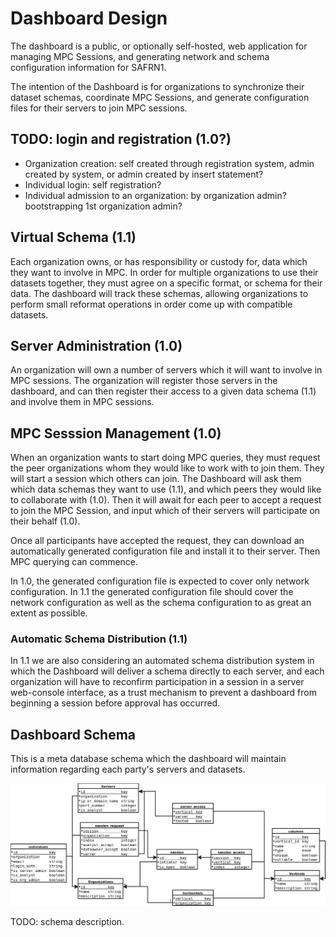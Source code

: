 # Dashboard Design

The dashboard is a public, or optionally self-hosted, web application for managing MPC Sessions, and generating network and schema configuration information for SAFRN1.

The intention of the Dashboard is for organizations to synchronize their dataset schemas, coordinate MPC Sessions, and generate configuration files for their servers to join MPC sessions.

## TODO: login and registration (1.0?)
 - Organization creation: self created through registration system, admin created by system, or admin created by insert statement?
 - Individual login: self registration?
 - Individual admission to an organization: by organization admin? bootstrapping 1st organization admin?

## Virtual Schema (1.1)
Each organization owns, or has responsibility or custody for, data which they want to involve in MPC.
In order for multiple organizations to use their datasets together, they must agree on a specific format, or schema for their data.
The dashboard will track these schemas, allowing organizations to perform small reformat operations in order come up with compatible datasets.

## Server Administration (1.0)
An organization will own a number of servers which it will want to involve in MPC sessions.
The organization will register those servers in the dashboard, and can then register their access to a given data schema (1.1) and involve them in MPC sessions.

## MPC Sesssion Management (1.0)
When an organization wants to start doing MPC queries, they must request the peer organizations whom they would like to work with to join them.
They will start a session which others can join.
The Dashboard will ask them which data schemas they want to use (1.1), and which peers they would like to collaborate with (1.0).
Then it will await for each peer to accept a request to join the MPC Session, and input which of their servers will participate on their behalf (1.0).

Once all participants have accepted the request, they can download an automatically generated configuration file and install it to their server.
Then MPC querying can commence.

In 1.0, the generated configuration file is expected to cover only network configuration.
In 1.1 the generated configuration file should cover the network configuration as well as the schema configuration to as great an extent as possible.

### Automatic Schema Distribution (1.1)
In 1.1 we are also considering an automated schema distribution system in which the Dashboard will deliver a schema directly to each server, and each organization will have to reconfirm participation in a session in a server web-console interface, as a trust mechanism to prevent a dashboard from beginning a session before approval has occurred.

## Dashboard Schema
This is a meta database schema which the dashboard will maintain information regarding each party's servers and datasets.

![Dashboard Database Schema](./dashboard_schema.png "Dashboard Database Schema")

TODO: schema description.